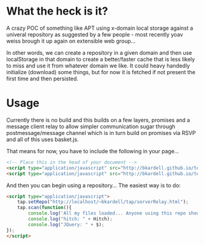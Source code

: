 What the heck is it?
====================

A crazy POC of something like APT using x-domain local storage against a univeral repository as suggested by a few people - most recently yoav weiss brough it up again on extensible web group...

In other words, we can create a repository in a given domain and then use localStorage in that domain to create a better/faster cache that is less likely to miss and use it from whatever domain we like.  It could heavy handedly initialize (download) some things, but for now it is fetched if not present the first time and then persisted.

Usage
======

Currently there is no build and this builds on a few layers, promises and a message client relay to allow simpler communication sugar through postmessage/message channel which is in turn build on promises via RSVP and all of this uses basket.js.

That means for now, you have to include the following in your page...

```html
<!-- Place this in the head of your document --> 
<script type="application/javascript" src="http://bkardell.github.io/test-repo/MessageClientRelay.js"></script>
<script type="application/javascript" src="http://bkardell.github.io/test-repo/tap.js"></script>
```

And then you can begin using a repository... The easiest way is to do:

```html
<script type="application/javascript">			
	tap.setRepo("http://localhost/~bkardell/tap/serverRelay.html");
	tap.scan(function(){
        console.log('All my files loaded... Anyone using this repo shouldnt have to fetch again...');
		console.log("hitch: " + Hitch);
		console.log("JQuery: " + $);
});
</script>
```
